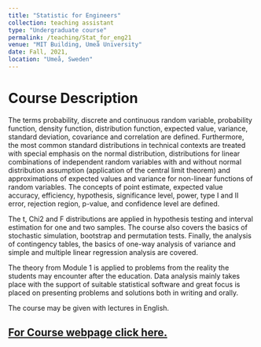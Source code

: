 ```yaml
---
title: "Statistic for Engineers"
collection: teaching assistant
type: "Undergraduate course"
permalink: /teaching/Stat_for_eng21
venue: "MIT Building, Umeå University"
date: Fall, 2021,
location: "Umeå, Sweden"
---
```


Course Description
======

The terms probability, discrete and continuous random variable, probability function, density function, distribution function, expected value, variance, standard deviation, covariance and correlation are defined. Furthermore, the most common standard distributions in technical contexts are treated with special emphasis on the normal distribution, distributions for linear combinations of independent random variables with and without normal distribution assumption (application of the central limit theorem) and approximations of expected values ​​and variance for non-linear functions of random variables. The concepts of point estimate, expected value accuracy, efficiency, hypothesis, significance level, power, type I and II error, rejection region, p-value, and confidence level are defined.

The t, Chi2 and F distributions are applied in hypothesis testing and interval estimation for one and two samples. The course also covers the basics of stochastic simulation, bootstrap and permutation tests. Finally, the analysis of contingency tables, the basics of one-way analysis of variance and simple and multiple linear regression analysis are covered.

The theory from Module 1 is applied to problems from the reality the students may encounter after the education. Data analysis mainly takes place with the support of suitable statistical software and great focus is placed on presenting problems and solutions both in writing and orally. 

The course may be given with lectures in English.

## [For Course webpage click here.](https://www.umu.se/utbildning/kurser/statistik-for-teknologer/)


